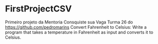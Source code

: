 # FirstProjectCSV
Primeiro projeto da Mentoria Consquiste sua Vaga Turma 26 do https://github.com/pedromarins
Convert Fahrenheit to Celsius: Write a program that takes a temperature in Fahrenheit as input and converts it to Celsius.
